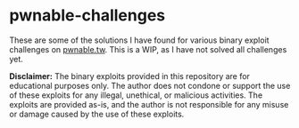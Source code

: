 # pwnable-challenges
These are some of the solutions I have found for various binary exploit challenges on [pwnable.tw](https://pwnable.tw/). This is a WIP, as I have not solved all challenges yet.

**Disclaimer:** The binary exploits provided in this repository are for educational purposes only. The author does not condone or support the use of these exploits for any illegal, unethical, or malicious activities. The exploits are provided as-is, and the author is not responsible for any misuse or damage caused by the use of these exploits.
